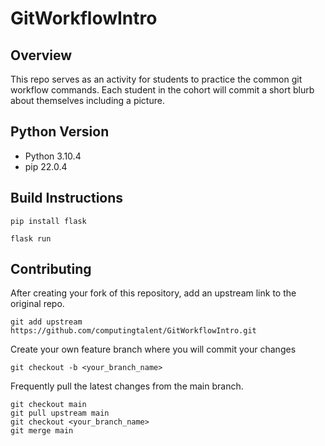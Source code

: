 # GitWorkflowIntro


## Overview

This repo serves as an activity for students to practice the common git workflow commands.  Each student in the cohort will commit a short blurb about themselves including a picture. 

## Python Version

* Python 3.10.4
* pip 22.0.4

## Build Instructions 

```pip install flask```

```flask run```


## Contributing

After creating your fork of this repository, add an upstream link to the original repo. 

```git add upstream https://github.com/computingtalent/GitWorkflowIntro.git```

Create your own feature branch where you will commit your changes

```git checkout -b <your_branch_name>```

Frequently pull the latest changes from the main branch. 

```
git checkout main
git pull upstream main
git checkout <your_branch_name>
git merge main
```

